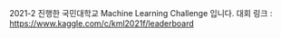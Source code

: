 2021-2 진행한 국민대학교 Machine Learning Challenge 입니다.
대회 링크 : https://www.kaggle.com/c/kml2021f/leaderboard
